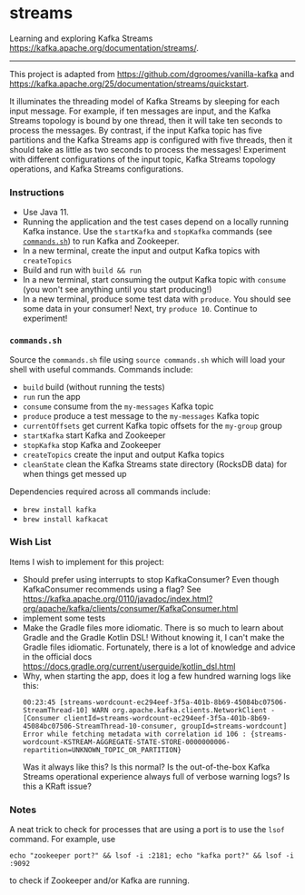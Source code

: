 # streams

Learning and exploring Kafka Streams <https://kafka.apache.org/documentation/streams/>.

---

This project is adapted from <https://github.com/dgroomes/vanilla-kafka> and <https://kafka.apache.org/25/documentation/streams/quickstart>.

It illuminates the threading model of Kafka Streams by sleeping for each input message. For example, if ten messages are
input, and the Kafka Streams topology is bound by one thread, then it will take ten seconds to process the messages. By
contrast, if the input Kafka topic has five partitions and the Kafka Streams app is configured with five threads, then
it should take as little as two seconds to process the messages! Experiment with different configurations of the input
topic, Kafka Streams topology operations, and Kafka Streams configurations.   

### Instructions

* Use Java 11.
* Running the application and the test cases depend on a locally running Kafka instance. Use the `startKafka` and 
  `stopKafka` commands (see [`commands.sh`](#commandssh)) to run Kafka and Zookeeper.
* In a new terminal, create the input and output Kafka topics with `createTopics`
* Build and run with `build && run`
* In a new terminal, start consuming the output Kafka topic with `consume` (you won't see anything until you start 
  producing!)
* In a new terminal, produce some test data with `produce`. You should see some data in your consumer! Next, try 
  `produce 10`. Continue to experiment!   

### `commands.sh`

Source the `commands.sh` file using `source commands.sh` which will load your shell with useful 
commands. Commands include:

  * `build` build (without running the tests)
  * `run` run the app
  * `consume` consume from the `my-messages` Kafka topic
  * `produce` produce a test message to the `my-messages` Kafka topic 
  * `currentOffsets` get current Kafka topic offsets for the `my-group` group 
  * `startKafka` start Kafka and Zookeeper
  * `stopKafka` stop Kafka and Zookeeper
  * `createTopics` create the input and output Kafka topics 
  * `cleanState` clean the Kafka Streams state directory (RocksDB data) for when things get messed up  
  
Dependencies required across all commands include:

  * `brew install kafka`
  * `brew install kafkacat`
  
### Wish List

Items I wish to implement for this project:

  * Should prefer using interrupts to stop KafkaConsumer? Even though KafkaConsumer recommends
    using a flag? See <https://kafka.apache.org/0110/javadoc/index.html?org/apache/kafka/clients/consumer/KafkaConsumer.html>
  * implement some tests
  * Make the Gradle files more idiomatic. There is so much to learn about Gradle and the Gradle Kotlin DSL! Without 
    knowing it, I can't make the Gradle files idiomatic. Fortunately, there is a lot of knowledge and advice in the 
    official docs <https://docs.gradle.org/current/userguide/kotlin_dsl.html>
  * Why, when starting the app, does it log a few hundred warning logs like this:
    ```
    00:23:45 [streams-wordcount-ec294eef-3f5a-401b-8b69-45084bc07506-StreamThread-10] WARN org.apache.kafka.clients.NetworkClient - [Consumer clientId=streams-wordcount-ec294eef-3f5a-401b-8b69-45084bc07506-StreamThread-10-consumer, groupId=streams-wordcount] Error while fetching metadata with correlation id 106 : {streams-wordcount-KSTREAM-AGGREGATE-STATE-STORE-0000000006-repartition=UNKNOWN_TOPIC_OR_PARTITION}
    ```
    Was it always like this? Is this normal? Is the out-of-the-box Kafka Streams operational experience always full of
    verbose warning logs? Is this a KRaft issue? 
    
### Notes

A neat trick to check for processes that are using a port is to use the `lsof` command. For example, use

```echo "zookeeper port?" && lsof -i :2181; echo "kafka port?" && lsof -i :9092```

to check if Zookeeper and/or Kafka are running. 
